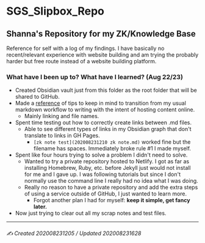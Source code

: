 # SGS_Slipbox_Repo
## Shanna's Repository for my ZK/Knowledge Base

Reference for self with a log of my findings. I have basically no recent/relevant experience with website building and am trying the probably harder but free route instead of a website building platform.

### What have I been up to? What have I learned? (Aug 22/23)

- Created Obsidian vault just from this folder as the root folder that will be shared to GitHub.
- Made a [reference](site_notes/new_format_rules.md) of tips to keep in mind to transition from my usual markdown workflow to writing with the intent of hosting content online.
	- Mainly linking and file names.
- Spent time testing out how to correctly create links between .md files.
	- Able to see different types of links in my Obsidian graph that don't translate to links in GH Pages.
		- `[zk note test](202008231210 zk note.md)` worked fine but the filename has spaces. Immediately broke rule #1 I made myself.
- Spent like four hours trying to solve a problem I didn't need to solve.
	- Wanted to try a private repository hosted to Netlify. I got as far as installing Homebrew, Ruby, etc. before Jekyll just would not install for me and I gave up. I was following tutorials but since I don't normally use the command line I really had no idea what I was doing.
	- Really no reason to have a private repository and add the extra steps of using a service outside of GitHub, I just wanted to learn more.
		- Forgot another plan I had for myself: **keep it simple, get fancy later.** 
- Now just trying to clear out all my scrap notes and test files.

---

###### ✍️ Created 202008231205 / Updated 202008231628